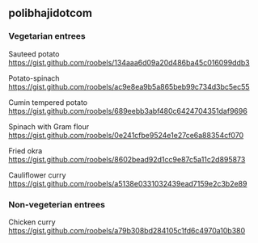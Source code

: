 ## polibhajidotcom

### Vegetarian entrees

Sauteed potato https://gist.github.com/roobels/134aaa6d09a20d486ba45c016099ddb3

Potato-spinach https://gist.github.com/roobels/ac9e8ea9b5a865beb99c734d3bc5ec55

Cumin tempered potato https://gist.github.com/roobels/689eebb3abf480c6424704351daf9696

Spinach with Gram flour https://gist.github.com/roobels/0e241cfbe9524e1e27ce6a88354cf070

Fried okra https://gist.github.com/roobels/8602bead92d1cc9e87c5a11c2d895873

Cauliflower curry https://gist.github.com/roobels/a5138e0331032439ead7159e2c3b2e89 

### Non-vegeterian entrees

Chicken curry https://gist.github.com/roobels/a79b308bd284105c1fd6c4970a10b380
